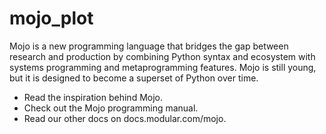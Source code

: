 # mojo_plot

Mojo is a new programming language that bridges the gap between research and production by combining Python syntax and ecosystem with systems programming and metaprogramming features. Mojo is still young, but it is designed to become a superset of Python over time.

- Read the inspiration behind Mojo.
- Check out the Mojo programming manual.
- Read our other docs on docs.modular.com/mojo.
